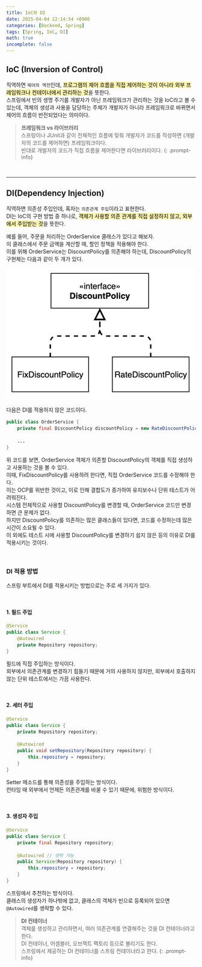 ```yaml
---
title: IoC와 DI
date: 2025-04-04 22:14:54 +0900
categories: [Backend, Spring]
tags: [Spring, IoC, DI]
math: true
incomplete: false
---
```


## **IoC (Inversion of Control)**
직역하면 `제어의 역전`인데, <mark style='background-color: #fff5b1'>프로그램의 제어 흐름을 직접 제어하는 것이 아니라 외부 프레임워크나 컨테이너에서 관리하는 것</mark>을 뜻한다.  
스프링에서 빈의 생명 주기를 개발자가 아닌 프레임워크가 관리하는 것을 IoC라고 볼 수 있는데, 객체의 생성과 사용을 담당하는 주체가 개발자가 아니라 프레임워크로 바뀌면서 제어의 흐름이 반전되었다는 의미이다.

> **프레임워크 vs 라이브러리**  
> 스프링이나 JUnit과 같이 전체적인 흐름에 맞춰 개발자가 코드를 작성하면 (개발자의 코드를 제어하면) 프레임워크이다.  
> 반대로 개발자의 코드가 직접 흐름을 제어한다면 라이브러리이다.
{: .prompt-info}

<br>

---
## **DI(Dependency Injection)**
직역하면 의존성 주입인데, 혹자는 `의존관계 주입`이라고 표현한다.  
DI는 IoC의 구현 방법 중 하나로, <mark style='background-color: #fff5b1'>객체가 사용할 의존 관계를 직접 설정하지 않고, 외부에서 주입받는 것</mark>을 뜻한다.

예를 들어, 주문을 처리하는 OrderService 클래스가 있다고 해보자.  
이 클래스에서 주문 금액을 계산할 때, 할인 정책을 적용해야 한다.  
이를 위해 OrderService는 DiscountPolicy를 의존해야 하는데, DiscountPolicy의 구현체는 다음과 같이 두 개가 있다.  

![](/imgs/IoC_DI_1.png)

다음은 DI를 적용하지 않은 코드이다.

```java
public class OrderService {
    private final DiscountPolicy discountPolicy = new RateDiscountPolicy();

    ...
}
```

위 코드를 보면, OrderService 객체가 의존할 DiscountPolicy의 객체를 직접 생성하고 사용하는 것을 볼 수 있다.  
이때, FixDiscountPolicy를 사용하려 한다면, 직접 OrderService 코드를 수정해야 한다.  
이는 OCP를 위반한 것이고, 이로 인해 결합도가 증가하여 유지보수나 단위 테스트가 어려워진다.  
시스템 전체적으로 사용할 DiscountPolicy를 변경할 때, OrderService 코드만 변경하면 큰 문제가 없다.  
하지만 DiscountPolicy를 의존하는 많은 클래스들이 있다면, 코드를 수정하는데 많은 시간이 소요될 수 있다.  
이 외에도 테스트 시에 사용할 DiscountPolicy를 변경하기 쉽지 않은 등의 이유로 DI를 적용시키는 것이다.  

<br>

### **DI 적용 방법**
스프링 부트에서 DI를 적용시키는 방법으로는 주로 세 가지가 있다.  

<br>

#### **1. 필드 주입**

```java
@Service
public class Service {
    @Autowired
    private Repository repository;
}
```

필드에 직접 주입하는 방식이다.  
외부에서 의존관계를 변경하기 힘들기 때문에 거의 사용하지 않지만, 외부에서 호출하지 않는 단위 테스트에서는 가끔 사용한다.  

<br>

#### **2. 세터 주입**

```java
@Service
public class Service {
    private Repository repository;
    
    @Autowired
    public void setRepository(Repository repository) {
        this.repository = repository;
    }
}
```

Setter 메소드를 통해 의존성을 주입하는 방식이다.  
런타임 때 외부에서 언제든 의존관계를 바꿀 수 있기 때문에, 위험한 방식이다.  

<br>

#### **3. 생성자 주입**

```java
@Service
public class Service {
    private final Repository repository;
    
    @Autowired // 생략 가능
    public Service(Repository repository) {
        this.repository = repository;
    }
}
```

스프링에서 추천하는 방식이다.  
클래스의 생성자가 하나밖에 없고, 클래스의 객체가 빈으로 등록되어 있으면 `@Autowired`를 생략할 수 있다.  

> **DI 컨테이너**  
> 객체를 생성하고 관리하면서, 여러 의존관계를 연결해주는 것을 DI 컨테이너라고 한다.  
> DI 컨테이너, 어셈블러, 오브젝트 팩토리 등으로 불리기도 한다.  
> 스프링에서 제공하는 DI 컨테이너를 스프링 컨테이너라고 한다.
{: .prompt-info}
